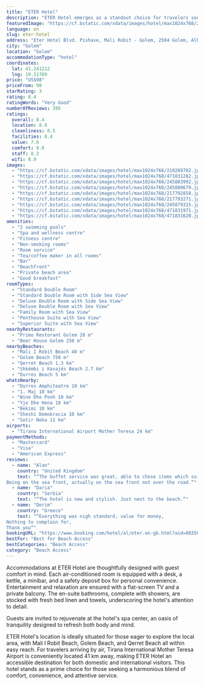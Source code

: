 ```yaml
---
title: "ETER Hotel"
description: "ETER Hotel emerges as a standout choice for travelers seeking both relaxation and convenience in Golem."
featuredImage: "https://cf.bstatic.com/xdata/images/hotel/max1024x768/210289782.jpg?k=576462dd32e4758ba66f02194ed941f76d0ec4684c43e67fa45c619b521d3c0d&o=&hp=1"
language: en
slug: eter-hotel
address: "Eter Hotel Blvd. Pishave, Mali Robit - Golem, 2504 Golem, Albania"
city: "Golem"
location: "Golem"
accommodationType: "hotel"
coordinates:
  lat: 41.241212
  lng: 19.51789
price: "US$98"
priceFrom: 98
starRating: 3
rating: 8.4
ratingWords: "Very Good"
numberOfReviews: 395
ratings:
  overall: 8.4
  location: 8.8
  cleanliness: 8.5
  facilities: 8.4
  value: 7.6
  comfort: 8.6
  staff: 8.2
  wifi: 8.9
images:
  - "https://cf.bstatic.com/xdata/images/hotel/max1024x768/210289782.jpg?k=576462dd32e4758ba66f02194ed941f76d0ec4684c43e67fa45c619b521d3c0d&o=&hp=1"
  - "https://cf.bstatic.com/xdata/images/hotel/max1024x768/471831282.jpg?k=32ccab58f8d4b73230d67df47ffa16a6c331c9730b444b0893475cb73cb348ee&o=&hp=1"
  - "https://cf.bstatic.com/xdata/images/hotel/max1024x768/245883992.jpg?k=340f431b2fdc347ab740a1da8d14701d5d9e4f2f27770055e95d9be1f45072bb&o=&hp=1"
  - "https://cf.bstatic.com/xdata/images/hotel/max1024x768/245880679.jpg?k=774aa615d19ce4d26a1a8a7fa75348f62ab201a4f92cc52f21c32e9a89d76755&o=&hp=1"
  - "https://cf.bstatic.com/xdata/images/hotel/max1024x768/217792858.jpg?k=e2a496dd2725d5b3d0a1d154c0a9dccd593d3da2a33c22fa9a8191de8f54c3b1&o=&hp=1"
  - "https://cf.bstatic.com/xdata/images/hotel/max1024x768/217793271.jpg?k=73e69b8e8aa1060f67f3af6924dac1d356aaaefe757d56df02359af33e1c6af7&o=&hp=1"
  - "https://cf.bstatic.com/xdata/images/hotel/max1024x768/245879315.jpg?k=a55966d987dfe0d605de14e194e0eb6e309517b6f45fb4960a9e89e4653e470c&o=&hp=1"
  - "https://cf.bstatic.com/xdata/images/hotel/max1024x768/471831971.jpg?k=0ed7662528142a77962ce87ee1edc26c7f390931e6692663facfe8889461d310&o=&hp=1"
  - "https://cf.bstatic.com/xdata/images/hotel/max1024x768/471831620.jpg?k=eb4fc7c1c709a4690fa2810e59e8b77ea79ebfa591d2a6c1aa284599abff6091&o=&hp=1"
amenities:
  - "2 swimming pools"
  - "Spa and wellness centre"
  - "Fitness centre"
  - "Non-smoking rooms"
  - "Room service"
  - "Tea/coffee maker in all rooms"
  - "Bar"
  - "Beachfront"
  - "Private beach area"
  - "Good breakfast"
roomTypes:
  - "Standard Double Room"
  - "Standard Double Room with Side Sea View"
  - "Deluxe Double Room with Side Sea View"
  - "Deluxe Double Room with Sea View"
  - "Family Room with Sea View"
  - "Penthouse Suite with Sea View"
  - "Superior Suite with Sea View"
nearbyRestaurants:
  - "Primo Restorant Golem 20 m"
  - "Beer House Golem 250 m"
nearbyBeaches:
  - "Mali I Robit Beach 40 m"
  - "Golem Beach 750 m"
  - "Qerret Beach 1.3 km"
  - "Shkëmbi i Kavajës Beach 2.7 km"
  - "Durres Beach 5 km"
whatsNearby:
  - "Durres Amphiteatre 10 km"
  - "1. Maj 10 km"
  - "Wine Dhe Pooh 10 km"
  - "Yje Dhe Hena 10 km"
  - "Bekimi 10 km"
  - "Sheshi Demokracia 10 km"
  - "Sotir Noka 11 km"
airports:
  - "Tirana International Airport Mother Teresa 24 km"
paymentMethods:
  - "Mastercard"
  - "Visa"
  - "American Express"
reviews:
  - name: "Alan"
    country: "United Kingdom"
    text: "“The buffet service was great, able to chose items which suited our dietary requirements. Plenty of choice and quantity in the breakfast buffet.
Being on the sea front, actually on the sea front not over the road.”"
  - name: "Daria"
    country: "Serbia"
    text: "“The hotel is new and stylish. Just next to the beach.”"
  - name: "Qerim"
    country: "Greece"
    text: "“Everything was nigh standard, value for money,
Nothing to complain for,
Thank you”"
bookingURL: "https://www.booking.com/hotel/al/eter.en-gb.html?aid=8035640"
bestFor: "Best for Beach Access"
bestCategories: "Beach Access"
category: "Beach Access"
---
```


Accommodations at ETER Hotel are thoughtfully designed with guest comfort in mind. Each air-conditioned room is equipped with a desk, a kettle, a minibar, and a safety deposit box for personal convenience. Entertainment and relaxation are ensured with a flat-screen TV and a private balcony. The en-suite bathrooms, complete with showers, are stocked with fresh bed linen and towels, underscoring the hotel's attention to detail.

Guests are invited to rejuvenate at the hotel's spa center, an oasis of tranquility designed to refresh both body and mind. 

ETER Hotel's location is ideally situated for those eager to explore the local area, with Mali I Robit Beach, Golem Beach, and Qerret Beach all within easy reach. For travelers arriving by air, Tirana International Mother Teresa Airport is conveniently located 41 km away, making ETER Hotel an accessible destination for both domestic and international visitors. This hotel stands as a prime choice for those seeking a harmonious blend of comfort, convenience, and attentive service.